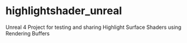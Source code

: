 # highlightshader_unreal
Unreal 4 Project for testing and sharing Highlight Surface Shaders using Rendering Buffers
